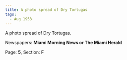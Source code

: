 ```yaml
---  
title: A photo spread of Dry Tortugas  
tags:  
  - Aug 1953  
---  
```

  
A photo spread of Dry Tortugas.  
  
Newspapers: **Miami Morning News or The Miami Herald**  
  
Page: **5**, Section: **F** 
